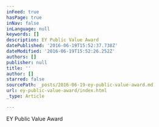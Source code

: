 ```yaml
---
inFeed: true
hasPage: true
inNav: false
inLanguage: null
keywords: []
description: EY Public Value Award
datePublished: '2016-06-19T15:52:37.738Z'
dateModified: '2016-06-19T15:52:26.252Z'
authors: []
publisher: null
title: ''
author: []
starred: false
sourcePath: _posts/2016-06-19-ey-public-value-award.md
url: ey-public-value-award/index.html
_type: Article

---
```

EY Public Value Award